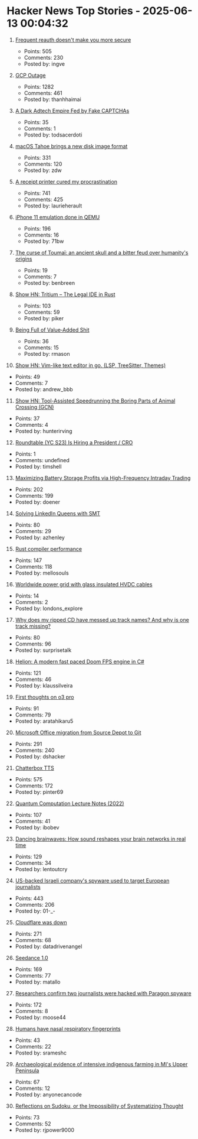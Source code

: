 # Hacker News Top Stories - 2025-06-13 00:04:32

1. [Frequent reauth doesn't make you more secure](https://tailscale.com/blog/frequent-reath-security)
   - Points: 505
   - Comments: 230
   - Posted by: ingve

2. [GCP Outage](https://status.cloud.google.com/)
   - Points: 1282
   - Comments: 461
   - Posted by: thanhhaimai

3. [A Dark Adtech Empire Fed by Fake CAPTCHAs](https://krebsonsecurity.com/2025/06/inside-a-dark-adtech-empire-fed-by-fake-captchas/)
   - Points: 35
   - Comments: 1
   - Posted by: todsacerdoti

4. [macOS Tahoe brings a new disk image format](https://eclecticlight.co/2025/06/12/macos-tahoe-brings-a-new-disk-image-format/)
   - Points: 331
   - Comments: 120
   - Posted by: zdw

5. [A receipt printer cured my procrastination](https://www.laurieherault.com/articles/a-thermal-receipt-printer-cured-my-procrastination)
   - Points: 741
   - Comments: 425
   - Posted by: laurieherault

6. [iPhone 11 emulation done in QEMU](https://github.com/ChefKissInc/QEMUAppleSilicon)
   - Points: 196
   - Comments: 16
   - Posted by: 71bw

7. [The curse of Toumaï: an ancient skull and a bitter feud over humanity's origins](https://www.theguardian.com/science/2025/may/27/the-curse-of-toumai-ancient-skull-disputed-femur-feud-humanity-origins)
   - Points: 19
   - Comments: 7
   - Posted by: benbreen

8. [Show HN: Tritium – The Legal IDE in Rust](https://tritium.legal/preview)
   - Points: 103
   - Comments: 59
   - Posted by: piker

9. [Being Full of Value‑Added Shit](https://feld.com/archives/2025/06/being-full-of-value%e2%80%91added-shit/)
   - Points: 36
   - Comments: 15
   - Posted by: rmason

10. [Show HN: Vim-like text editor in go. (LSP, TreeSitter, Themes)](https://github.com/firstrow/mcwig)
   - Points: 49
   - Comments: 7
   - Posted by: andrew_bbb

11. [Show HN: Tool-Assisted Speedrunning the Boring Parts of Animal Crossing (GCN)](https://github.com/hunterirving/pico-crossing)
   - Points: 37
   - Comments: 4
   - Posted by: hunterirving

12. [Roundtable (YC S23) Is Hiring a President / CRO](https://www.ycombinator.com/companies/roundtable/jobs/wmPTI9F-president-cro-founding)
   - Points: 1
   - Comments: undefined
   - Posted by: timshell

13. [Maximizing Battery Storage Profits via High-Frequency Intraday Trading](https://arxiv.org/abs/2504.06932)
   - Points: 202
   - Comments: 199
   - Posted by: doener

14. [Solving LinkedIn Queens with SMT](https://buttondown.com/hillelwayne/archive/solving-linkedin-queens-with-smt/)
   - Points: 80
   - Comments: 29
   - Posted by: azhenley

15. [Rust compiler performance](https://kobzol.github.io/rust/rustc/2025/06/09/why-doesnt-rust-care-more-about-compiler-performance.html)
   - Points: 147
   - Comments: 118
   - Posted by: mellosouls

16. [Worldwide power grid with glass insulated HVDC cables](https://omattos.com/2025/06/12/glass-hvdc-cables.html)
   - Points: 14
   - Comments: 2
   - Posted by: londons_explore

17. [Why does my ripped CD have messed up track names? And why is one track missing?](https://www.akpain.net/blog/inside-a-cd/)
   - Points: 80
   - Comments: 96
   - Posted by: surprisetalk

18. [Helion: A modern fast paced Doom FPS engine in C#](https://github.com/Helion-Engine/Helion)
   - Points: 121
   - Comments: 46
   - Posted by: klaussilveira

19. [First thoughts on o3 pro](https://www.latent.space/p/o3-pro)
   - Points: 91
   - Comments: 79
   - Posted by: aratahikaru5

20. [Microsoft Office migration from Source Depot to Git](https://danielsada.tech/blog/carreer-part-7-how-office-moved-to-git-and-i-loved-devex/)
   - Points: 291
   - Comments: 240
   - Posted by: dshacker

21. [Chatterbox TTS](https://github.com/resemble-ai/chatterbox)
   - Points: 575
   - Comments: 172
   - Posted by: pinter69

22. [Quantum Computation Lecture Notes (2022)](https://math.mit.edu/~shor/435-LN/)
   - Points: 107
   - Comments: 41
   - Posted by: ibobev

23. [Dancing brainwaves: How sound reshapes your brain networks in real time](https://www.sciencedaily.com/releases/2025/06/250602155001.htm)
   - Points: 129
   - Comments: 34
   - Posted by: lentoutcry

24. [US-backed Israeli company's spyware used to target European journalists](https://apnews.com/article/spyware-italy-paragon-meloni-pegasus-f36dd32106f44398ee24001317ccf2bb)
   - Points: 443
   - Comments: 206
   - Posted by: 01-_-

25. [Cloudflare was down](https://www.cloudflarestatus.com/incidents/25r9t0vz99rp)
   - Points: 271
   - Comments: 68
   - Posted by: datadrivenangel

26. [Seedance 1.0](https://seed.bytedance.com/en/seedance)
   - Points: 169
   - Comments: 77
   - Posted by: matallo

27. [Researchers confirm two journalists were hacked with Paragon spyware](https://techcrunch.com/2025/06/12/researchers-confirm-two-journalists-were-hacked-with-paragon-spyware/)
   - Points: 172
   - Comments: 8
   - Posted by: moose44

28. [Humans have nasal respiratory fingerprints](https://www.cell.com/current-biology/fulltext/S0960-9822(25)00583-4)
   - Points: 43
   - Comments: 22
   - Posted by: srameshc

29. [Archaeological evidence of intensive indigenous farming in MI's Upper Peninsula](https://www.science.org/doi/10.1126/science.ads1643)
   - Points: 67
   - Comments: 12
   - Posted by: anyonecancode

30. [Reflections on Sudoku, or the Impossibility of Systematizing Thought](https://rjp.io/blog/2025-06-07-reflections-on-sudoku)
   - Points: 73
   - Comments: 52
   - Posted by: rjpower9000

